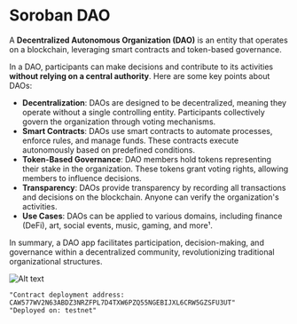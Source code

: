 
# Soroban DAO

A **Decentralized Autonomous Organization (DAO)** is an entity that operates on a blockchain, leveraging smart contracts and token-based governance.

In a DAO, participants can make decisions and contribute to its activities **without relying on a central authority**. Here are some key points about DAOs:

- **Decentralization**: DAOs are designed to be decentralized, meaning they operate without a single controlling entity. Participants collectively govern the organization through voting mechanisms.
- **Smart Contracts**: DAOs use smart contracts to automate processes, enforce rules, and manage funds. These contracts execute autonomously based on predefined conditions.
- **Token-Based Governance**: DAO members hold tokens representing their stake in the organization. These tokens grant voting rights, allowing members to influence decisions.
- **Transparency**: DAOs provide transparency by recording all transactions and decisions on the blockchain. Anyone can verify the organization's activities.
- **Use Cases**: DAOs can be applied to various domains, including finance (DeFi), art, social events, music, gaming, and more¹.

In summary, a DAO app facilitates participation, decision-making, and governance within a decentralized community, revolutionizing traditional organizational structures.

![Alt text](https://img.freepik.com/free-photo/3d-internet-secuirty-badge_1048-18106.jpg?size=626&ext=jpg "blockchain")

```
"Contract deployment address: CAW577WV2N63ABDZ3NRZFPL7D4TXW6PZQ55NGEBIJXL6CRW5GZSFU3UT"
"Deployed on: testnet"
```
